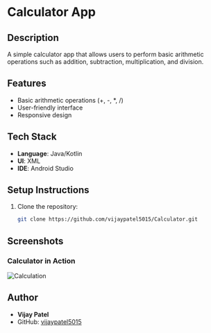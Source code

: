 # Calculator App

## Description
A simple calculator app that allows users to perform basic arithmetic operations such as addition, subtraction, multiplication, and division.

## Features
- Basic arithmetic operations (+, -, *, /)
- User-friendly interface
- Responsive design

## Tech Stack
- **Language**: Java/Kotlin
- **UI**: XML
- **IDE**: Android Studio

## Setup Instructions
1. Clone the repository:
   ```sh
   git clone https://github.com/vijaypatel5015/Calculator.git

## Screenshots

### Calculator in Action
![Calculation](https://raw.githubusercontent.com/vijaypatel5015/Calculator/main/screenshots/1.png?timestamp=20240210)

## Author

- **Vijay Patel**  
- GitHub: [vijaypatel5015](https://github.com/vijaypatel5015)

